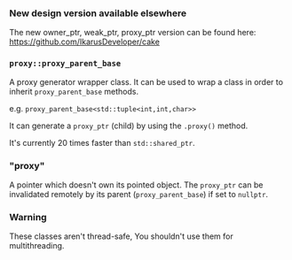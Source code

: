 ### New design version available elsewhere
The new owner_ptr, weak_ptr, proxy_ptr version can be found here: https://github.com/IkarusDeveloper/cake

### `proxy::proxy_parent_base`
A proxy generator wrapper class. It can be used to wrap a class in order to inherit `proxy_parent_base` methods.

e.g. `proxy_parent_base<std::tuple<int,int,char>>`

It can generate a `proxy_ptr` (child) by using the `.proxy()` method.

It's currently 20 times faster than `std::shared_ptr`.

### "proxy"
A pointer which doesn't own its pointed object. The `proxy_ptr` can be invalidated remotely by its parent (`proxy_parent_base`) if set to `nullptr`.

### Warning
These classes aren't thread-safe, You shouldn't use them for multithreading.
